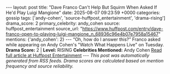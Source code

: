 --- layout: post title: "Dave Franco Can't Help But Squirm When Asked If He'd Play Luigi Mangione" date: 2025-08-07 09:23:59 +0000 categories: gossip tags: ['andy-cohen', 'source-huffpost_entertainment', 'drama-rising'] drama_score: 2 primary_celebrity: andy_cohen source: huffpost_entertainment source_url: "https://www.huffpost.com/entry/dave-franco-open-to-playing-luigi-mangione_n_68936c96e4b07e7958a15467" mentions: {'andy_cohen': 2} --- “Oh, how do I answer this?” Franco asked while appearing on Andy Cohen's "Watch What Happens Live" on Tuesday. **Drama Score:** 2 | **Level:** RISING **Celebrities Mentioned:** Andy Cohen [Read full article at Huffpost Entertainment](https://www.huffpost.com/entry/dave-franco-open-to-playing-luigi-mangione_n_68936c96e4b07e7958a15467) --- *This post was automatically generated from RSS feeds. Drama scores are calculated based on mention frequency and source reliability.*